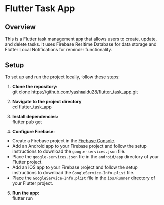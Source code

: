 # Flutter Task App

## Overview
This is a Flutter task management app that allows users to create, update, and delete tasks. It uses Firebase Realtime Database for data storage and Flutter Local Notifications for reminder functionality.

## Setup
To set up and run the project locally, follow these steps:

1. **Clone the repository:**  
git clone https://github.com/yashnaidu28/flutter_task_app.git

2. **Navigate to the project directory:**  
cd flutter_task_app

3. **Install dependencies:**  
flutter pub get

4. **Configure Firebase:**  
- Create a Firebase project in the [Firebase Console](https://console.firebase.google.com/).
- Add an Android app to your Firebase project and follow the setup instructions to download the `google-services.json` file.
- Place the `google-services.json` file in the `android/app` directory of your Flutter project.
- Add an iOS app to your Firebase project and follow the setup instructions to download the `GoogleService-Info.plist` file.
- Place the `GoogleService-Info.plist` file in the `ios/Runner` directory of your Flutter project.

5. **Run the app:**  
flutter run

